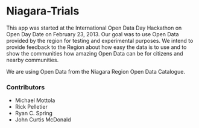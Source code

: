 Niagara-Trials
==============

This app was started at the International Open Data Day Hackathon on Open Day Date on February 23, 2013. Our goal was to use Open Data provided by the region for testing and experimental purposes. We intend to provide feedback to the Region about how easy the data is to use and to show the communities how amazing Open Data can be for citizens and nearby communities.

We are using Open Data from the Niagara Region Open Data Catalogue.

### Contributors

* Michael Mottola
* Rick Pelletier
* Ryan C. Spring
* John Curtis McDonald